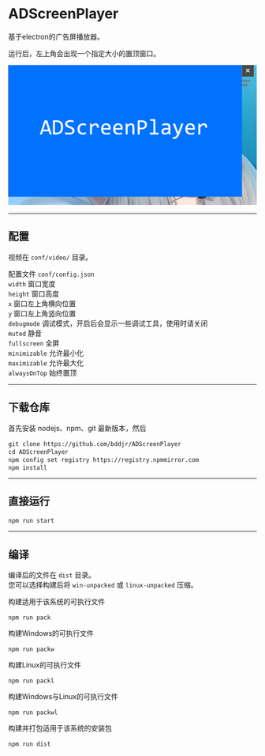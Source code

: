 # ADScreenPlayer

基于electron的广告屏播放器。

运行后，左上角会出现一个指定大小的置顶窗口。

![img](README/image.png)

***
## 配置

视频在 `conf/video/` 目录。

配置文件 `conf/config.json`  
`width` 窗口宽度  
`height` 窗口高度  
`x` 窗口左上角横向位置  
`y` 窗口左上角竖向位置  
`debugmode` 调试模式，开启后会显示一些调试工具，使用时请关闭  
`muted` 静音  
`fullscreen` 全屏  
`minimizable` 允许最小化  
`maximizable` 允许最大化  
`alwaysOnTop` 始终置顶  

***
## 下载仓库

首先安装 nodejs、npm、git 最新版本，然后
```
git clone https://github.com/bddjr/ADScreenPlayer
cd ADScreenPlayer
npm config set registry https://registry.npmmirror.com
npm install
```

***
## 直接运行
```
npm run start
```

***
## 编译
编译后的文件在 `dist` 目录。  
您可以选择构建后将 `win-unpacked` 或 `linux-unpacked` 压缩。  

构建适用于该系统的可执行文件  
```
npm run pack
```

构建Windows的可执行文件
```
npm run packw
```

构建Linux的可执行文件
```
npm run packl
```

构建Windows与Linux的可执行文件
```
npm run packwl
```

构建并打包适用于该系统的安装包
```
npm run dist
```
